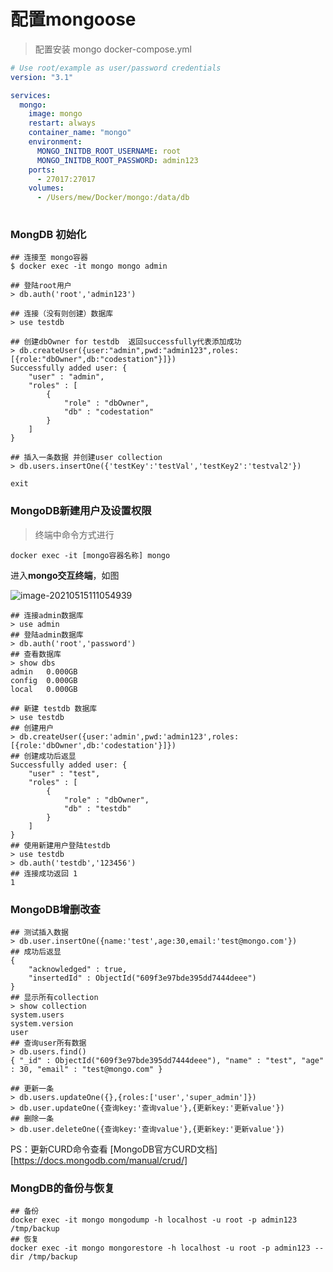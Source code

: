 # 配置mongoose


> 配置安装 mongo docker-compose.yml

```docker-compose.yml
# Use root/example as user/password credentials
version: "3.1"

services:
  mongo:
    image: mongo
    restart: always
    container_name: "mongo"
    environment:
      MONGO_INITDB_ROOT_USERNAME: root
      MONGO_INITDB_ROOT_PASSWORD: admin123
    ports:
      - 27017:27017
    volumes:
      - /Users/mew/Docker/mongo:/data/db  
      
```

### MongDB 初始化

```shell
## 连接至 mongo容器
$ docker exec -it mongo mongo admin

## 登陆root用户
> db.auth('root','admin123')

## 连接（没有则创建）数据库
> use testdb

## 创建dbOwner for testdb  返回successfully代表添加成功
> db.createUser({user:"admin",pwd:"admin123",roles:[{role:"dbOwner",db:"codestation"}]})
Successfully added user: {
	"user" : "admin",
	"roles" : [
		{
			"role" : "dbOwner",
			"db" : "codestation"
		}
	]
}

## 插入一条数据 并创建user collection
> db.users.insertOne({'testKey':'testVal','testKey2':'testval2'})

exit
```

### MongoDB新建用户及设置权限

> 终端中命令方式进行

```
docker exec -it [mongo容器名称] mongo
```

进入**mongo交互终端**，如图

<img src="https://gitee.com/cnmz/images/raw/master/images/20210629102536.png" alt="image-20210515111054939"  />

```shell
## 连接admin数据库
> use admin
## 登陆admin数据库
> db.auth('root','password')
## 查看数据库
> show dbs
admin   0.000GB
config  0.000GB
local   0.000GB

## 新建 testdb 数据库
> use testdb
## 创建用户
> db.createUser({user:'admin',pwd:'admin123',roles:[{role:'dbOwner',db:'codestation'}]})
## 创建成功后返显
Successfully added user: {
	"user" : "test",
	"roles" : [
		{
			"role" : "dbOwner",
			"db" : "testdb"
		}
	]
}
## 使用新建用户登陆testdb
> use testdb
> db.auth('testdb','123456')
## 连接成功返回 1
1
```

### MongoDB增删改查

```shell
## 测试插入数据
> db.user.insertOne({name:'test',age:30,email:'test@mongo.com'})
## 成功后返显
{
	"acknowledged" : true,
	"insertedId" : ObjectId("609f3e97bde395dd7444deee")
}
## 显示所有collection
> show collection
system.users
system.version
user
## 查询user所有数据
> db.users.find()
{ "_id" : ObjectId("609f3e97bde395dd7444deee"), "name" : "test", "age" : 30, "email" : "test@mongo.com" }

## 更新一条
> db.users.updateOne({},{roles:['user','super_admin']})
> db.user.updateOne({查询key:'查询value'},{更新key:'更新value'})
## 删除一条
> db.user.deleteOne({查询key:'查询value'},{更新key:'更新value'})
```

PS：更新CURD命令查看 [MongoDB官方CURD文档][https://docs.mongodb.com/manual/crud/]



### MongDB的备份与恢复

```
## 备份
docker exec -it mongo mongodump -h localhost -u root -p admin123 /tmp/backup
## 恢复
docker exec -it mongo mongorestore -h localhost -u root -p admin123 --dir /tmp/backup
```

